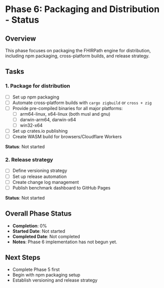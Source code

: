 # Phase 6: Packaging and Distribution - Status

## Overview
This phase focuses on packaging the FHIRPath engine for distribution, including npm packaging, cross-platform builds, and release strategy.

## Tasks

### 1. Package for distribution
- [ ] Set up npm packaging
- [ ] Automate cross-platform builds with `cargo zigbuild` or `cross + zig`
- [ ] Provide pre-compiled binaries for all major platforms:
  - [ ] arm64-linux, x64-linux (both musl and gnu)
  - [ ] darwin-arm64, darwin-x64
  - [ ] win32-x64
- [ ] Set up crates.io publishing
- [ ] Create WASM build for browsers/Cloudflare Workers

**Status**: Not started

### 2. Release strategy
- [ ] Define versioning strategy
- [ ] Set up release automation
- [ ] Create change log management
- [ ] Publish benchmark dashboard to GitHub Pages

**Status**: Not started

## Overall Phase Status
- **Completion**: 0%
- **Started Date**: Not started
- **Completed Date**: Not completed
- **Notes**: Phase 6 implementation has not begun yet.

## Next Steps
- Complete Phase 5 first
- Begin with npm packaging setup
- Establish versioning and release strategy
